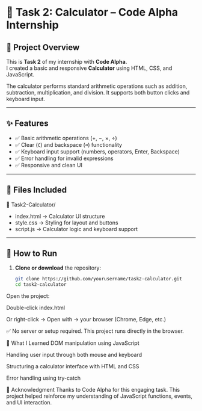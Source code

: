 # 🧮 Task 2: Calculator – Code Alpha Internship

## 📌 Project Overview

This is **Task 2** of my internship with **Code Alpha**.  
I created a basic and responsive **Calculator** using HTML, CSS, and JavaScript.

The calculator performs standard arithmetic operations such as addition, subtraction, multiplication, and division. It supports both button clicks and keyboard input.

---

## ✨ Features

- ✅ Basic arithmetic operations (+, −, ×, ÷)
- ✅ Clear (`C`) and backspace (`⌫`) functionality
- ✅ Keyboard input support (numbers, operators, Enter, Backspace)
- ✅ Error handling for invalid expressions
- ✅ Responsive and clean UI

---

## 📂 Files Included

📁 Task2-Calculator/
 - index.html → Calculator UI structure
 -  style.css → Styling for layout and buttons
 - script.js → Calculator logic and keyboard support


---

## 🚀 How to Run

1. **Clone or download** the repository:
   ```bash
   git clone https://github.com/yourusername/task2-calculator.git
   cd task2-calculator
Open the project:

Double-click index.html

Or right-click → Open with → your browser (Chrome, Edge, etc.)

✅ No server or setup required. This project runs directly in the browser.

🧠 What I Learned
DOM manipulation using JavaScript

Handling user input through both mouse and keyboard

Structuring a calculator interface with HTML and CSS

Error handling using try-catch

🙌 Acknowledgment
Thanks to Code Alpha for this engaging task.
This project helped reinforce my understanding of JavaScript functions, events, and UI interaction.

